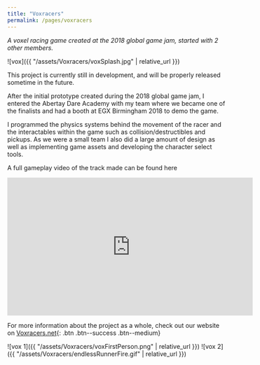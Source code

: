 ```yaml
---
title: "Voxracers"
permalink: /pages/voxracers
---
```


*A voxel racing game created at the 2018 global game jam, started with 2 other members.*

![vox]({{ "/assets/Voxracers/voxSplash.jpg" | relative_url }})

This project is currently still in development, and will be properly released sometime in the future.

After the initial prototype created during the 2018 global game jam, I entered the Abertay Dare Academy with my team where we became one of the finalists and had a booth at EGX Birmingham 2018 to demo the game.

I programmed the physics systems behind the movement of the racer and the interactables within the game such as collision/destructibles and pickups. As we were a small team I also did a large amount of design as well as implementing game assets and developing the character select tools.

A full gameplay video of the track made can be found here

<iframe width="560" height="315" src="https://www.youtube.com/embed/whI2TQzA-aQ" frameborder="0" allow="accelerometer; autoplay; encrypted-media; gyroscope; picture-in-picture" allowfullscreen></iframe>

For more information about the project as a whole, check out our website on [Voxracers.net]({{"https://voxracers.net/"}}){: .btn .btn--success .btn--medium}

![vox 1]({{ "/assets/Voxracers/voxFirstPerson.png" | relative_url }})
![vox 2]({{ "/assets/Voxracers/endlessRunnerFire.gif" | relative_url }})
